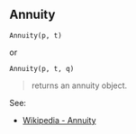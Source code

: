 ## Annuity

```
Annuity(p, t)
```

or 

```
Annuity(p, t, q)
```

> returns an annuity object.
  

See:
* [Wikipedia - Annuity](https://en.wikipedia.org/wiki/Annuity)
 
 

